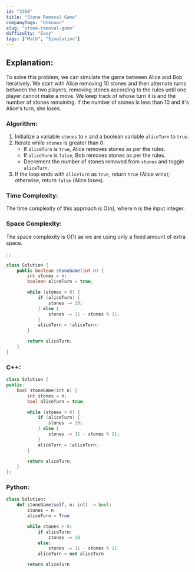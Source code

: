 ```yaml
---
id: "3360"
title: "Stone Removal Game"
companyTags: "Unknown"
slug: "stone-removal-game"
difficulty: "Easy"
tags: ["Math", "Simulation"]
---
```


## Explanation:
To solve this problem, we can simulate the game between Alice and Bob iteratively. We start with Alice removing 10 stones and then alternate turns between the two players, removing stones according to the rules until one player cannot make a move. We keep track of whose turn it is and the number of stones remaining. If the number of stones is less than 10 and it's Alice's turn, she loses.

### Algorithm:
1. Initialize a variable `stones` to `n` and a boolean variable `aliceTurn` to `true`.
2. Iterate while `stones` is greater than 0:
   - If `aliceTurn` is `true`, Alice removes stones as per the rules.
   - If `aliceTurn` is `false`, Bob removes stones as per the rules.
   - Decrement the number of stones removed from `stones` and toggle `aliceTurn`.
3. If the loop ends with `aliceTurn` as `true`, return `true` (Alice wins); otherwise, return `false` (Alice loses).

### Time Complexity:
The time complexity of this approach is O(n), where n is the input integer.

### Space Complexity:
The space complexity is O(1) as we are using only a fixed amount of extra space.

:
:
```java
class Solution {
    public boolean stoneGame(int n) {
        int stones = n;
        boolean aliceTurn = true;

        while (stones > 0) {
            if (aliceTurn) {
                stones -= 10;
            } else {
                stones -= 11 - stones % 11;
            }
            aliceTurn = !aliceTurn;
        }

        return aliceTurn;
    }
}
```

### C++:
```cpp
class Solution {
public:
    bool stoneGame(int n) {
        int stones = n;
        bool aliceTurn = true;

        while (stones > 0) {
            if (aliceTurn) {
                stones -= 10;
            } else {
                stones -= 11 - stones % 11;
            }
            aliceTurn = !aliceTurn;
        }

        return aliceTurn;
    }
};
```

### Python:
```python
class Solution:
    def stoneGame(self, n: int) -> bool:
        stones = n
        aliceTurn = True

        while stones > 0:
            if aliceTurn:
                stones -= 10
            else:
                stones -= 11 - stones % 11
            aliceTurn = not aliceTurn

        return aliceTurn
```